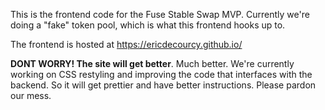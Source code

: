 This is the frontend code for the Fuse Stable Swap MVP. Currently we're doing a "fake" token pool, which is what this frontend hooks up to.

The frontend is hosted at https://ericdecourcy.github.io/

**DONT WORRY! The site will get better**. Much better. We're currently working on CSS restyling and improving the code that interfaces with the backend. So it will get prettier and have better instructions. Please pardon our mess.
